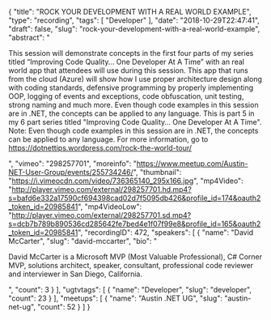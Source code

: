 {
  "title": "ROCK YOUR DEVELOPMENT WITH A REAL WORLD EXAMPLE",
  "type": "recording",
  "tags": [
    "Developer"
  ],
  "date": "2018-10-29T22:47:41",
  "draft": false,
  "slug": "rock-your-development-with-a-real-world-example",
  "abstract": "<p>This session will demonstrate concepts in the first four parts of my series titled “Improving Code Quality… One Developer At A Time” with an real world app that attendees will use during this session. This app that runs from the cloud (Azure) will show how I use proper architecture design along with coding standards, defensive programming by properly implementing OOP, logging of events and exceptions, code obfuscation, unit testing, strong naming and much more. Even though code examples in this session are in .NET, the concepts can be applied to any language. This is part 5 in my 6 part series titled \"Improving Code Quality… One Developer At A Time\". Note: Even though code examples in this session are in .NET, the concepts can be applied to any language. For more information, go to https://dotnettips.wordpress.com/rock-the-world-tour/</p>",
  "vimeo": "298257701",
  "moreinfo": "https://www.meetup.com/Austin-NET-User-Group/events/255734246/",
  "thumbnail": "https://i.vimeocdn.com/video/736365140_295x166.jpg",
  "mp4Video": "http://player.vimeo.com/external/298257701.hd.mp4?s=bafd6e332a17590cf694398cad02d7f5095db426&profile_id=174&oauth2_token_id=20985841",
  "mp4VideoLow": "http://player.vimeo.com/external/298257701.sd.mp4?s=dcb7b789b890536cd285642fe7bed4e1f07f99e8&profile_id=165&oauth2_token_id=20985841",
  "recordingID": 472,
  "speakers": [
    {
      "name": "David McCarter",
      "slug": "david-mccarter",
      "bio": "<p>David McCarter is a Microsoft MVP (Most Valuable Professional), C# Corner MVP, solutions architect, speaker, consultant, professional code reviewer and interviewer in San Diego, California.</p>",
      "count": 3
    }
  ],
  "ugtvtags": [
    {
      "name": "Developer",
      "slug": "developer",
      "count": 23
    }
  ],
  "meetups": [
    {
      "name": "Austin .NET UG",
      "slug": "austin-net-ug",
      "count": 52
    }
  ]
}